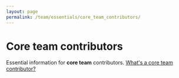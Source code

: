 ```yaml
---
layout: page
permalink: /team/essentials/core_team_contributors/
---
```


# Core team contributors

Essential information for **core team** contributors. [What's a core team contributor?](../../community/governance)
